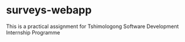 # surveys-webapp
This is a practical assignment for Tshimologong Software Development Internship Programme
